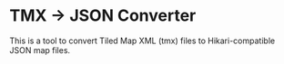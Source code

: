 # TMX -> JSON Converter

This is a tool to convert Tiled Map XML (tmx) files to Hikari-compatible JSON map files.
